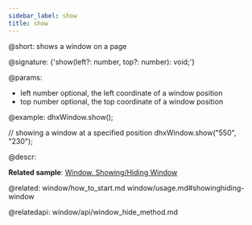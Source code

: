 ```yaml
---
sidebar_label: show
title: show
---          
```


@short: shows a window on a page

@signature: {'show(left?: number, top?: number): void;'}

@params:
- left 		number 	optional, the left coordinate of a window position
- top 		number 	optional, the top coordinate of a window position

@example:
dhxWindow.show();
 
// showing a window at a specified position
dhxWindow.show("550", "230");



@descr:

**Related sample**: [Window. Showing/Hiding Window](https://snippet.dhtmlx.com/ee2vf9xw)

@related:
window/how_to_start.md
window/usage.md#showinghiding-window

@relatedapi:
window/api/window_hide_method.md




